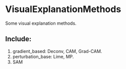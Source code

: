 # VisualExplanationMethods
Some visual explanation methods. 
## Include: 
1. gradient_based: Deconv, CAM, Grad-CAM. 
2. perturbation_base: Lime, MP. 
3. SAM
